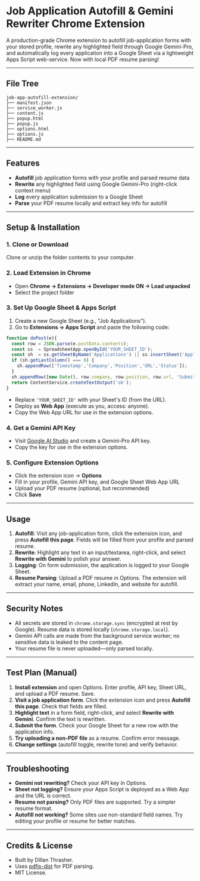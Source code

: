 # Job Application Autofill & Gemini Rewriter Chrome Extension

A production-grade Chrome extension to autofill job-application forms with your stored profile, rewrite any highlighted field through Google Gemini-Pro, and automatically log every application into a Google Sheet via a lightweight Apps Script web-service. Now with local PDF resume parsing!

---

## File Tree

```
job-app-autofill-extension/
├── manifest.json
├── service_worker.js
├── content.js
├── popup.html
├── popup.js
├── options.html
├── options.js
├── README.md
```

---

## Features
- **Autofill** job application forms with your profile and parsed resume data
- **Rewrite** any highlighted field using Google Gemini-Pro (right-click context menu)
- **Log** every application submission to a Google Sheet
- **Parse** your PDF resume locally and extract key info for autofill

---

## Setup & Installation

### 1. Clone or Download
Clone or unzip the folder contents to your computer.

### 2. Load Extension in Chrome
- Open **Chrome → Extensions → Developer mode ON → Load unpacked**
- Select the project folder

### 3. Set Up Google Sheet & Apps Script
1. Create a new Google Sheet (e.g., "Job Applications").
2. Go to **Extensions → Apps Script** and paste the following code:

```js
function doPost(e){
  const row = JSON.parse(e.postData.contents);
  const ss  = SpreadsheetApp.openById('YOUR_SHEET_ID');
  const sh  = ss.getSheetByName('Applications') || ss.insertSheet('Applications');
  if (sh.getLastColumn() === 0) {
    sh.appendRow(['Timestamp','Company','Position','URL','Status']);
  }
  sh.appendRow([new Date(), row.company, row.position, row.url, 'Submitted']);
  return ContentService.createTextOutput('ok');
}
```
- Replace `'YOUR_SHEET_ID'` with your Sheet's ID (from the URL).
- Deploy as **Web App** (execute as you, access: anyone).
- Copy the Web App URL for use in the extension options.

### 4. Get a Gemini API Key
- Visit [Google AI Studio](https://aistudio.google.com/app/apikey) and create a Gemini-Pro API key.
- Copy the key for use in the extension options.

### 5. Configure Extension Options
- Click the extension icon → **Options**
- Fill in your profile, Gemini API key, and Google Sheet Web App URL
- Upload your PDF resume (optional, but recommended)
- Click **Save**

---

## Usage

1. **Autofill**: Visit any job-application form, click the extension icon, and press **Autofill this page**. Fields will be filled from your profile and parsed resume.
2. **Rewrite**: Highlight any text in an input/textarea, right-click, and select **Rewrite with Gemini** to polish your answer.
3. **Logging**: On form submission, the application is logged to your Google Sheet.
4. **Resume Parsing**: Upload a PDF resume in Options. The extension will extract your name, email, phone, LinkedIn, and website for autofill.

---

## Security Notes
- All secrets are stored in `chrome.storage.sync` (encrypted at rest by Google). Resume data is stored locally (`chrome.storage.local`).
- Gemini API calls are made from the background service worker; no sensitive data is leaked to the content page.
- Your resume file is never uploaded—only parsed locally.

---

## Test Plan (Manual)

1. **Install extension** and open Options. Enter profile, API key, Sheet URL, and upload a PDF resume. Save.
2. **Visit a job application form**. Click the extension icon and press **Autofill this page**. Check that fields are filled.
3. **Highlight text** in a form field, right-click, and select **Rewrite with Gemini**. Confirm the text is rewritten.
4. **Submit the form**. Check your Google Sheet for a new row with the application info.
5. **Try uploading a non-PDF file** as a resume. Confirm error message.
6. **Change settings** (autofill toggle, rewrite tone) and verify behavior.

---

## Troubleshooting
- **Gemini not rewriting?** Check your API key in Options.
- **Sheet not logging?** Ensure your Apps Script is deployed as a Web App and the URL is correct.
- **Resume not parsing?** Only PDF files are supported. Try a simpler resume format.
- **Autofill not working?** Some sites use non-standard field names. Try editing your profile or resume for better matches.

---

## Credits & License
- Built by Dillan Thrasher.
- Uses [pdfjs-dist](https://mozilla.github.io/pdf.js/) for PDF parsing.
- MIT License. 